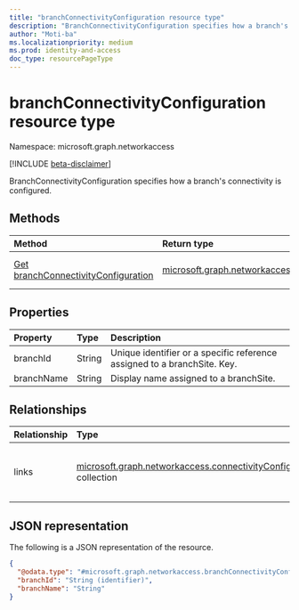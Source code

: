 ```yaml
---
title: "branchConnectivityConfiguration resource type"
description: "BranchConnectivityConfiguration specifies how a branch's connectivity is configured."
author: "Moti-ba"
ms.localizationpriority: medium
ms.prod: identity-and-access
doc_type: resourcePageType
---
```


# branchConnectivityConfiguration resource type

Namespace: microsoft.graph.networkaccess

[!INCLUDE [beta-disclaimer](../../includes/beta-disclaimer.md)]

BranchConnectivityConfiguration specifies how a branch's connectivity is configured.

## Methods
|Method|Return type|Description|
|:---|:---|:---|
|[Get branchConnectivityConfiguration](../api/networkaccess-branchconnectivityconfiguration-get.md)|[microsoft.graph.networkaccess.branchConnectivityConfiguration](../resources/networkaccess-branchconnectivityconfiguration.md)|Read the properties and relationships of a [microsoft.graph.networkaccess.branchConnectivityConfiguration](../resources/networkaccess-branchconnectivityconfiguration.md) object.|

## Properties
|Property|Type|Description|
|:---|:---|:---|
|branchId|String|Unique identifier or a specific reference assigned to a branchSite. Key.|
|branchName|String|Display name assigned to a branchSite.|

## Relationships
|Relationship|Type|Description|
|:---|:---|:---|
|links|[microsoft.graph.networkaccess.connectivityConfigurationLink](../resources/networkaccess-connectivityconfigurationlink.md) collection|List of connectivity configurations of device links link|

## JSON representation
The following is a JSON representation of the resource.
<!-- {
  "blockType": "resource",
  "keyProperty": "branchId",
  "@odata.type": "microsoft.graph.networkaccess.branchConnectivityConfiguration",
  "openType": false
}
-->
``` json
{
  "@odata.type": "#microsoft.graph.networkaccess.branchConnectivityConfiguration",
  "branchId": "String (identifier)",
  "branchName": "String"
}
```

